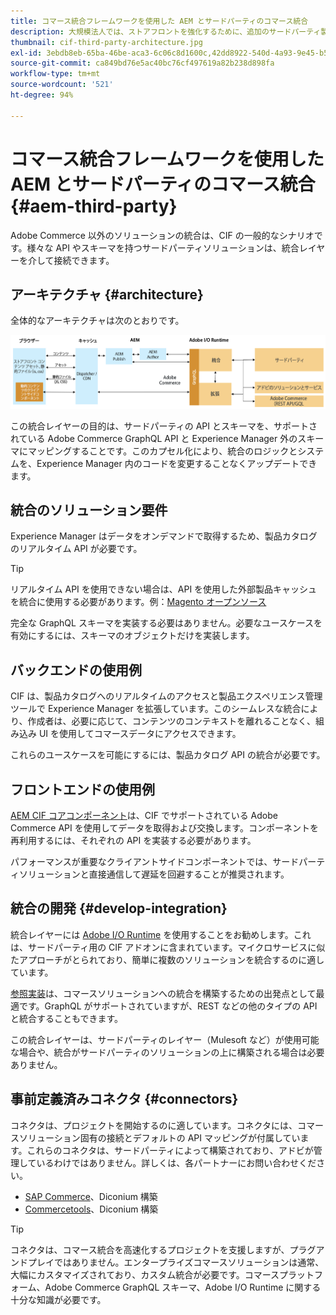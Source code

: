 ```yaml
---
title: コマース統合フレームワークを使用した AEM とサードパーティのコマース統合
description: 大規模法人では、ストアフロントを強化するために、追加のサードパーティ製コマースソリューションが必要になる場合があります。I/O Runtime を使用してサードパーティのコマースソリューションを Adobe Experience Manager に接続する場合、コマース統合フレームワーク（CIF）をこのような統合シナリオで使用できます。
thumbnail: cif-third-party-architecture.jpg
exl-id: 3ebdb8eb-65ba-46be-aca3-6c06c8d1600c,42dd8922-540d-4a93-9e45-b5e83dc11e16
source-git-commit: ca849bd76e5ac40bc76cf497619a82b238d898fa
workflow-type: tm+mt
source-wordcount: '521'
ht-degree: 94%

---
```


# コマース統合フレームワークを使用した AEM とサードパーティのコマース統合 {#aem-third-party}

Adobe Commerce 以外のソリューションの統合は、CIF の一般的なシナリオです。様々な API やスキーマを持つサードパーティソリューションは、統合レイヤーを介して接続できます。

## アーキテクチャ {#architecture}

全体的なアーキテクチャは次のとおりです。

![AEM と Magento 以外またはサードパーティとの統合アーキテクチャの概要](../assets//AEM_nonMagento_Architecture.png)

この統合レイヤーの目的は、サードパーティの API とスキーマを、サポートされている Adobe Commerce GraphQL API と Experience Manager 外のスキーマにマッピングすることです。このカプセル化により、統合のロジックとシステムを、Experience Manager 内のコードを変更することなくアップデートできます。

## 統合のソリューション要件

Experience Manager はデータをオンデマンドで取得するため、製品カタログのリアルタイム API が必要です。

>[!TIP]
>
>リアルタイム API を使用できない場合は、API を使用した外部製品キャッシュを統合に使用する必要があります。例：[Magento オープンソース](https://magento.com/products/magento-open-source)

完全な GraphQL スキーマを実装する必要はありません。必要なユースケースを有効にするには、スキーマのオブジェクトだけを実装します。

## バックエンドの使用例

CIF は、製品カタログへのリアルタイムのアクセスと製品エクスペリエンス管理ツールで Experience Manager を拡張しています。このシームレスな統合により、作成者は、必要に応じて、コンテンツのコンテキストを離れることなく、組み込み UI を使用してコマースデータにアクセスできます。

これらのユースケースを可能にするには、製品カタログ API の統合が必要です。

## フロントエンドの使用例

[AEM CIF コアコンポーネント](https://github.com/adobe/aem-core-cif-components)は、CIF でサポートされている Adobe Commerce API を使用してデータを取得および交換します。コンポーネントを再利用するには、それぞれの API を実装する必要があります。

パフォーマンスが重要なクライアントサイドコンポーネントでは、サードパーティソリューションと直接通信して遅延を回避することが推奨されます。

## 統合の開発 {#develop-integration}

統合レイヤーには [Adobe I/O Runtime](https://www.adobe.io/apis/experienceplatform/runtime.html) を使用することをお勧めします。これは、サードパーティ用の CIF アドオンに含まれています。マイクロサービスに似たアプローチがとられており、簡単に複数のソリューションを統合するのに適しています。

[参照実装](https://github.com/adobe/commerce-cif-graphql-integration-reference)は、コマースソリューションへの統合を構築するための出発点として最適です。GraphQL がサポートされていますが、REST などの他のタイプの API と統合することもできます。

この統合レイヤーは、サードパーティのレイヤー（Mulesoft など）が使用可能な場合や、統合がサードパーティのソリューションの上に構築される場合は必要ありません。

## 事前定義済みコネクタ {#connectors}

コネクタは、プロジェクトを開始するのに適しています。コネクタには、コマースソリューション固有の接続とデフォルトの API マッピングが付属しています。これらのコネクタは、サードパーティによって構築されており、アドビが管理しているわけではありません。詳しくは、各パートナーにお問い合わせください。

* [SAP Commerce](https://github.com/diconium/commerce-cif-graphql-integration-hybris)、Diconium 構築
* [Commercetools](https://github.com/diconium/commerce-cif-graphql-integration-commercetool)、Diconium 構築

>[!TIP]
>
>コネクタは、コマース統合を高速化するプロジェクトを支援しますが、プラグアンドプレイではありません。エンタープライズコマースソリューションは通常、大幅にカスタマイズされており、カスタム統合が必要です。コマースプラットフォーム、Adobe Commerce GraphQL スキーマ、Adobe I/O Runtime に関する十分な知識が必要です。
